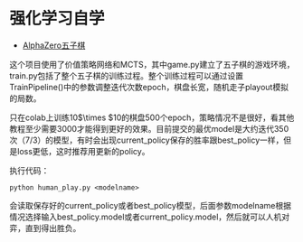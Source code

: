 # 强化学习自学

- [AlphaZero五子棋](https://github.com/hangzhang23/ReinforcementLearning/tree/main/AlphaZero)

这个项目使用了价值策略网络和MCTS，其中game.py建立了五子棋的游戏环境，train.py包括了整个五子棋的训练过程。整个训练过程可以通过设置TrainPipeline()中的参数调整迭代次数epoch，棋盘长宽，随机走子playout模拟的局数。

只在colab上训练10$\times $10的棋盘500个epoch，策略情况不是很好，看其他教程至少需要3000才能得到更好的效果。目前提交的最优model是大约迭代350次（7/3）的模型，有时会出现current_policy保存的胜率跟best_policy一样，但是loss更低，这时推荐用更新的policy。

执行代码：
```
python human_play.py <modelname>
```
会读取保存好的current_policy或者best_policy模型，后面参数modelname根据情况选择输入best_policy.model或者current_policy.model，然后就可以人机对弈，直到得出胜负。
